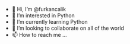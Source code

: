 - 👋 Hi, I’m @furkancalik
- 👀 I’m interested in Python 
- 🌱 I’m currently learning Python 
- 💞️ I’m looking to collaborate on all of the world
- 📫 How to reach me ...

<!---
furkancalik/furkancalik is a ✨ special ✨ repository because its `README.md` (this file) appears on your GitHub profile.
You can click the Preview link to take a look at your changes.
--->
